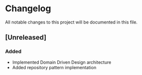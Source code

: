 # Changelog

All notable changes to this project will be documented in this file.

## [Unreleased]

### Added
- Implemented Domain Driven Design architecture
- Added repository pattern implementation

